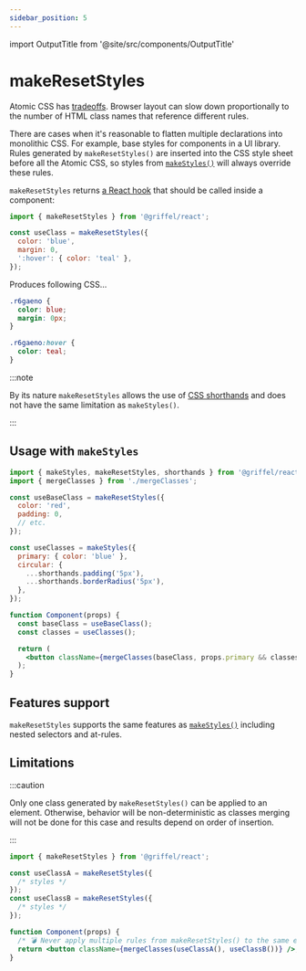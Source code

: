 ```yaml
---
sidebar_position: 5
---
```


import OutputTitle from '@site/src/components/OutputTitle'

# makeResetStyles

Atomic CSS has [tradeoffs](/react/guides/atomic-css#trade-offs).
Browser layout can slow down proportionally to the number of HTML class names that reference different rules.

There are cases when it's reasonable to flatten multiple declarations into monolithic CSS. For example, base styles for components in a UI library.
Rules generated by `makeResetStyles()` are inserted into the CSS style sheet before all the Atomic CSS, so styles from [`makeStyles()`](/react/api/make-styles) will always override these rules.

`makeResetStyles` returns [a React hook](https://reactjs.org/docs/hooks-intro.html) that should be called inside a component:

```js
import { makeResetStyles } from '@griffel/react';

const useClass = makeResetStyles({
  color: 'blue',
  margin: 0,
  ':hover': { color: 'teal' },
});
```

<OutputTitle>Produces following CSS...</OutputTitle>

```css
.r6gaeno {
  color: blue;
  margin: 0px;
}

.r6gaeno:hover {
  color: teal;
}
```

:::note

By its nature `makeResetStyles` allows the use of [CSS shorthands](/react/guides/limitations#css-shorthands-are-not-supported) and does not have the same limitation as `makeStyles()`.

:::

## Usage with `makeStyles`

```jsx
import { makeStyles, makeResetStyles, shorthands } from '@griffel/react';
import { mergeClasses } from './mergeClasses';

const useBaseClass = makeResetStyles({
  color: 'red',
  padding: 0,
  // etc.
});

const useClasses = makeStyles({
  primary: { color: 'blue' },
  circular: {
    ...shorthands.padding('5px'),
    ...shorthands.borderRadius('5px'),
  },
});

function Component(props) {
  const baseClass = useBaseClass();
  const classes = useClasses();

  return (
    <button className={mergeClasses(baseClass, props.primary && classes.primary, props.circular && classes.circular)} />
  );
}
```

## Features support

`makeResetStyles` supports the same features as [`makeStyles()`](/react/api/make-styles) including nested selectors and at-rules.

## Limitations

:::caution

Only one class generated by `makeResetStyles()` can be applied to an element. Otherwise, behavior will be non-deterministic as classes merging will not be done for this case and results depend on order of insertion.

:::

```jsx
import { makeResetStyles } from '@griffel/react';

const useClassA = makeResetStyles({
  /* styles */
});
const useClassB = makeResetStyles({
  /* styles */
});

function Component(props) {
  /* 💣 Never apply multiple rules from makeResetStyles() to the same element */
  return <button className={mergeClasses(useClassA(), useClassB())} />;
}
```
